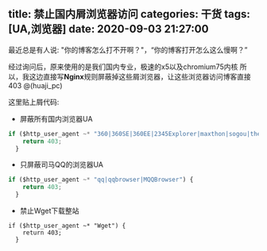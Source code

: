 title: 禁止国内屑浏览器访问
categories: 干货
tags: [UA,浏览器]
date: 2020-09-03 21:27:00
---
最近总是有人说:
"你的博客怎么打不开啊？"，“你的博客打开怎么这么慢啊？”


经过询问后，原来使用的是我们国内专业，极速的x5以及chromium75内核
所以，我这边直接写**Nginx**规则屏蔽掉这些屑浏览器，让这些浏览器访问博客直接403 @(huaji_pc) 

这里贴上屑代码:
- 屏蔽所有国内浏览器UA
```javascript
if ($http_user_agent ~* "360|360SE|360EE|2345Explorer|maxthon|sogou|theworld|qiyu|green|qq|qqbrowser|MQQBrowser|tt|liebao|lbbrowser|tao|taobao|coolnovo|saayaa|uc|mi|xiaomi|baidu|yandex|micromessenger|wechat|weibo|douban|suning|iqiyi|alipay|ali-ap|ali-ap-pd|ali-am|ali-tb|ali-tb-pd|ali-tm|ali-tm-pd") {
    return 403;
  }
```

- 只屏蔽司马QQ的浏览器UA
```javascript
if ($http_user_agent ~* "qq|qqbrowser|MQQBrowser") {
    return 403;
  }
```

- 禁止Wget下载整站
```
if ($http_user_agent ~* "Wget") {
    return 403;
  }
```